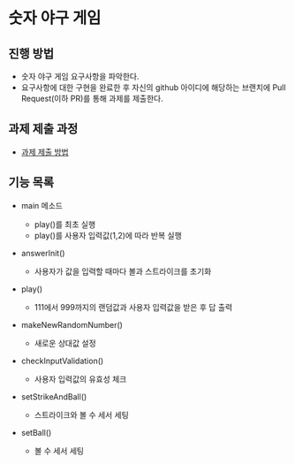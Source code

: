 # 숫자 야구 게임
## 진행 방법
* 숫자 야구 게임 요구사항을 파악한다.
* 요구사항에 대한 구현을 완료한 후 자신의 github 아이디에 해당하는 브랜치에 Pull Request(이하 PR)를 통해 과제를 제출한다.

## 과제 제출 과정
* [과제 제출 방법](https://github.com/next-step/nextstep-docs/tree/master/precourse)

## 기능 목록
- main 메소드
    - play()를 최초 실행
    - play()를 사용자 입력값(1,2)에 따라 반복 실행

- answerInit()
    - 사용자가 값을 입력할 때마다 볼과 스트라이크를 초기화

- play()
    - 111에서 999까지의 랜덤값과 사용자 입력값을 받은 후 답 출력

- makeNewRandomNumber()
    - 새로운 상대값 설정

- checkInputValidation()
    - 사용자 입력값의 유효성 체크
  
- setStrikeAndBall()
    - 스트라이크와 볼 수 세서 세팅
  
- setBall()
    - 볼 수 세서 세팅